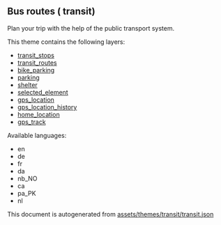 

 Bus routes ( transit) 
-----------------------



Plan your trip with the help of the public transport system.

This theme contains the following layers:



  - [transit_stops](../Layers/transit_stops.md)
  - [transit_routes](../Layers/transit_routes.md)
  - [bike_parking](../Layers/bike_parking.md)
  - [parking](../Layers/parking.md)
  - [shelter](../Layers/shelter.md)
  - [selected_element](../Layers/selected_element.md)
  - [gps_location](../Layers/gps_location.md)
  - [gps_location_history](../Layers/gps_location_history.md)
  - [home_location](../Layers/home_location.md)
  - [gps_track](../Layers/gps_track.md)


Available languages:



  - en
  - de
  - fr
  - da
  - nb_NO
  - ca
  - pa_PK
  - nl
 

This document is autogenerated from [assets/themes/transit/transit.json](https://github.com/pietervdvn/MapComplete/blob/develop/assets/themes/transit/transit.json)